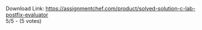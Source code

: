 Download Link: https://assignmentchef.com/product/solved-solution-c-lab-postfix-evaluator
<br>
5/5 - (5 votes)